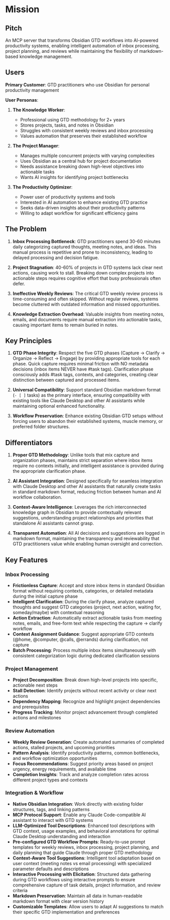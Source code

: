# Mission

## Pitch

An MCP server that transforms Obsidian GTD workflows into AI-powered productivity systems, enabling intelligent automation of inbox processing, project planning, and reviews while maintaining the flexibility of markdown-based knowledge management.

## Users

**Primary Customer**: GTD practitioners who use Obsidian for personal productivity management

**User Personas**:

1. **The Knowledge Worker**:
   - Professional using GTD methodology for 2+ years
   - Stores projects, tasks, and notes in Obsidian
   - Struggles with consistent weekly reviews and inbox processing
   - Values automation that preserves their established workflow

2. **The Project Manager**:
   - Manages multiple concurrent projects with varying complexities
   - Uses Obsidian as a central hub for project documentation
   - Needs assistance breaking down high-level objectives into actionable tasks
   - Wants AI insights for identifying project bottlenecks

3. **The Productivity Optimizer**:
   - Power user of productivity systems and tools
   - Interested in AI automation to enhance existing GTD practice
   - Seeks data-driven insights about their productivity patterns
   - Willing to adapt workflow for significant efficiency gains

## The Problem

1. **Inbox Processing Bottleneck**: GTD practitioners spend 30-60 minutes daily categorizing captured thoughts, meeting notes, and ideas. This manual process is repetitive and prone to inconsistency, leading to delayed processing and decision fatigue.

2. **Project Stagnation**: 40-60% of projects in GTD systems lack clear next actions, causing work to stall. Breaking down complex projects into actionable steps requires cognitive effort that busy professionals often defer.

3. **Ineffective Weekly Reviews**: The critical GTD weekly review process is time-consuming and often skipped. Without regular reviews, systems become cluttered with outdated information and missed opportunities.

4. **Knowledge Extraction Overhead**: Valuable insights from meeting notes, emails, and documents require manual extraction into actionable tasks, causing important items to remain buried in notes.

## Key Principles

1. **GTD Phase Integrity**: Respect the five GTD phases (Capture → Clarify → Organize → Reflect → Engage) by providing appropriate tools for each phase. Quick capture requires minimal friction with NO metadata decisions (inbox items NEVER have #task tags). Clarification phase consciously adds #task tags, contexts, and categories, creating clear distinction between captured and processed items.

2. **Universal Compatibility**: Support standard Obsidian markdown format (`- [ ]` tasks) as the primary interface, ensuring compatibility with existing tools like Claude Desktop and other AI assistants while maintaining optional enhanced functionality.

3. **Workflow Preservation**: Enhance existing Obsidian GTD setups without forcing users to abandon their established systems, muscle memory, or preferred folder structures.

## Differentiators

1. **Proper GTD Methodology**: Unlike tools that mix capture and organization phases, maintains strict separation where inbox items require no contexts initially, and intelligent assistance is provided during the appropriate clarification phase.

2. **AI Assistant Integration**: Designed specifically for seamless integration with Claude Desktop and other AI assistants that naturally create tasks in standard markdown format, reducing friction between human and AI workflow collaboration.

3. **Context-Aware Intelligence**: Leverages the rich interconnected knowledge graph in Obsidian to provide contextually relevant suggestions, understanding project relationships and priorities that standalone AI assistants cannot grasp.

4. **Transparent Automation**: All AI decisions and suggestions are logged in markdown format, maintaining the transparency and reviewability that GTD practitioners value while enabling human oversight and correction.

## Key Features

### Inbox Processing
- **Frictionless Capture**: Accept and store inbox items in standard Obsidian format without requiring contexts, categories, or detailed metadata during the initial capture phase
- **Intelligent Clarification**: During the clarify phase, analyze captured thoughts and suggest GTD categories (project, next action, waiting for, someday/maybe) with contextual reasoning
- **Action Extraction**: Automatically extract actionable tasks from meeting notes, emails, and free-form text while respecting the capture → clarify workflow
- **Context Assignment Guidance**: Suggest appropriate GTD contexts (@home, @computer, @calls, @errands) during clarification, not capture
- **Batch Processing**: Process multiple inbox items simultaneously with consistent categorization logic during dedicated clarification sessions

### Project Management
- **Project Decomposition**: Break down high-level projects into specific, actionable next steps
- **Stall Detection**: Identify projects without recent activity or clear next actions
- **Dependency Mapping**: Recognize and highlight project dependencies and prerequisites
- **Progress Tracking**: Monitor project advancement through completed actions and milestones

### Review Automation
- **Weekly Review Generation**: Create automated summaries of completed actions, stalled projects, and upcoming priorities
- **Pattern Analysis**: Identify productivity patterns, common bottlenecks, and workflow optimization opportunities
- **Focus Recommendations**: Suggest priority areas based on project urgency, energy requirements, and available time
- **Completion Insights**: Track and analyze completion rates across different project types and contexts

### Integration & Workflow
- **Native Obsidian Integration**: Work directly with existing folder structures, tags, and linking patterns
- **MCP Protocol Support**: Enable any Claude Code-compatible AI assistant to interact with GTD systems
- **LLM-Optimized Tool Descriptions**: Enhanced tool descriptions with GTD context, usage examples, and behavioral annotations for optimal Claude Desktop understanding and interaction
- **Pre-configured GTD Workflow Prompts**: Ready-to-use prompt templates for weekly reviews, inbox processing, project planning, and daily planning that guide Claude through proper GTD methodology
- **Context-Aware Tool Suggestions**: Intelligent tool adaptation based on user context (meeting notes vs email processing) with specialized parameter defaults and descriptions
- **Interactive Processing with Elicitation**: Structured data gathering during GTD workflows using interactive prompts to ensure comprehensive capture of task details, project information, and review criteria
- **Markdown Preservation**: Maintain all data in human-readable markdown format with clear version history
- **Customizable Templates**: Allow users to adapt AI suggestions to match their specific GTD implementation and preferences
